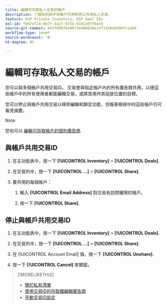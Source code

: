 ```yaml
---
title: 編輯可存取私人交易的帳戶
description: 了解如何與不同帳戶共用和停止共用私人交易。
feature: DSP Private Inventory, DSP Deal IDs
exl-id: fb67ef24-8b7f-4a2f-973b-8102a97f0acb
source-git-commit: 443f8907644bf3e480626e14713e8abb9bfca284
workflow-type: tm+mt
source-wordcount: '0'
ht-degree: 0%

---
```


# 編輯可存取私人交易的帳戶

您可以與多個帳戶共用交易ID。 交易會與指定帳戶內的所有廣告商共用，以便這些帳戶中的所有使用者都能編輯交易，或將其用作其投放位置的目標。

您可以停止與帳戶共用交易以移除編輯和鎖定功能，但報表檢視中的這些帳戶仍可看見摘要。

>[!NOTE]
>
> 您也可以 [編輯可存取帳戶的個別廣告商](deal-id-edit-advertisers.md).

## 與帳戶共用交易ID

1. 在主功能表中，按一下 **[!UICONTROL Inventory]** > **[!UICONTROL Deals]**.

1. 在交易列中，按一下 **[!UICONTROL ...]** > **[!UICONTROL Share]**.

1. 要共用的每個帳戶：

   1. 輸入 **[!UICONTROL Email Address]** 對交易有訪問權限的帳戶。

   1. 按一下 **[!UICONTROL Share]**.

## 停止與帳戶共用交易ID

1. 在主功能表中，按一下 **[!UICONTROL Inventory]** > **[!UICONTROL Deals]**.

1. 在交易列中，按一下 **[!UICONTROL ...]** > **[!UICONTROL Share]**.

1. 在 [!UICONTROL Account Email] 值，按一下 **[!UICONTROL Unshare].**

1. 按一下 **[!UICONTROL Cancel]** 來關窗。

>[!MORELIKETHIS]
>
>* [關於私有清單](private-inventory-about.md)
>* [使用交易ID的存取權編輯廣告商](/help/dsp/inventory/deal-id-edit-advertisers.md)
>* [手動交易ID設定](deal-id-settings.md)

